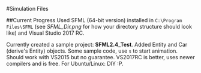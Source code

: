 #Simulation Files

##Current Progress
Used SFML (64-bit version) installed in `C:\Program Files\SFML` (see *SFML_Dir.png* for how your directory structure should look like) and Visual Studio 2017 RC.

Currently created a sample project: __SFML2.4_Test__.
Added Entity and Car (derive's Entity) objects.
Some sample code, use `s` to start animation.
Should work with VS2015 but no guarantee. VS2017RC is better, uses newer compilers and is free.
For Ubuntu/Linux: DIY :P.